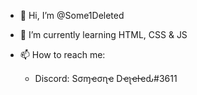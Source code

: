 - 👋 Hi, I’m @Some1Deleted
- 🌱 I’m currently learning HTML, CSS & JS

- 📫 How to reach me:
    - Discord: Sσɱҽσɳҽ Dҽʅҽƚҽԃ#3611

<!---
Some1Deleted/Some1Deleted is a ✨ special ✨ repository because its `README.md` (this file) appears on your GitHub profile.
You can click the Preview link to take a look at your changes.
--->
